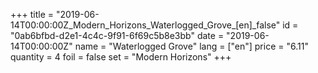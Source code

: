 +++
title = "2019-06-14T00:00:00Z_Modern_Horizons_Waterlogged_Grove_[en]_false"
id = "0ab6bfbd-d2e1-4c4c-9f91-6f69c5b8e3bb"
date = "2019-06-14T00:00:00Z"
name = "Waterlogged Grove"
lang = ["en"]
price = "6.11"
quantity = 4
foil = false
set = "Modern Horizons"
+++
